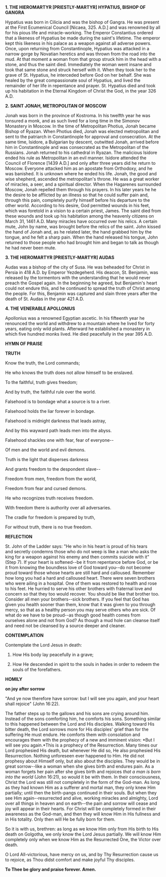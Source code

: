 
**1. THE HIEROMARTYR [PRIESTLY-MARTYR] HYPATIUS, BISHOP OF GANGRA**

Hypatius was born in Cilicia and was the bishop of Gangra. He was present at the First Ecumenical Council [Nicaea, 325. A.D.] and was renowned by all for his pious life and miracle-working. The Emperor Constantius ordered that a likeness of Hypatius be made during the saint's lifetime. The emperor kept this likeness in his palace as a weapon against all adverse powers. Once, upon returning from Constantinople, Hypatius was attacked in a narrow gorge by Novatian heretics and was thrown from the road into the mud. At that moment a woman from that group struck him in the head with a stone, and thus the saint died. Immediately the woman went insane and took that same stone and struck herself with it. When they took her to the grave of St. Hypatius, he interceded before God on her behalf. She was healed by the great compassionate soul of Hypatius, and lived the remainder of her life in repentance and prayer. St. Hypatius died and took up his habitation in the Eternal Kingdom of Christ the God, in the year 326 A.D.

**2. SAINT JONAH, METROPOLITAN OF MOSCOW**

Jonah was born in the province of Kostroma. In his twelfth year he was tonsured a monk, and as such lived for a long time in the Simonov Monastery in Moscow. In the time of Metropolitan Photius, Jonah became Bishop of Ryazan. When Photius died, Jonah was elected metropolitan and sent to the patriarch in Constantinople for approval and consecration. At the same time, Isidore, a Bulgarian by descent, outwitted Jonah, arrived before him in Constantinople and was consecrated as the Metropolitan of the Russians. Jonah returned to his cathedral in Ryazan. The malicious Isidore ended his rule as Metropolitan in an evil manner. Isidore attended the Council of Florence [1439 A.D.] and only after three years did he return to Moscow. Everyone attacked him as an apostate from Orthodoxy, and he was banished. It is unknown where he ended his life. Jonah, the good and wise shepherd, ascended the metropolitan's throne. He was a great worker of miracles, a seer, and a spiritual director. When the Hagarenes surrounded Moscow, Jonah repelled them through his prayers. In his later years he he the desire to be afflicted by an illness so that he could suffer pain and, through this pain, completely purify himself before his departure to the other world. According to his desire, God permitted wounds in his feet, which was foretold in a vision to a certain priest, James. The saint died from these wounds and took up his habitation among the heavenly citizens on March 31, 1461 A.D. Many miracles have occurred over his relics. A certain mute, John by name, was brought before the relics of the saint. John kissed the hand of Jonah and, as he related later, the hand grabbed him by the tongue, and he felt a sharp pain. When the hand released his tongue, John returned to those people who had brought him and began to talk as though he had never been mute.

**3. THE HIEROMARTYR [PRIESTLY-MARTYR] AUDAS**

Audas was a bishop of the city of Susa. He was beheaded for Christ in Persia in 418 A.D. by Emperor Yezdegeherd. His deacon, St. Benjamin, was released by the tormentors with the understanding that he would never preach the Gospel again. In the beginning he agreed, but Benjamin's heart could not endure this, and he continued to spread the truth of Christ among the people. For this, Benjamin was captured and slain three years after the death of St. Audas in the year 421 A.D.

**4. THE VENERABLE APOLLONIUS**

Apollonius was a renowned Egyptian ascetic. In his fifteenth year he renounced the world and withdrew to a mountain where he lived for forty years, eating only wild plants. Afterward he established a monastery in which five hundred monks lived. He died peacefully in the year 395 A.D.



**HYMN OF PRAISE**

**TRUTH**

Know the truth, the Lord commands;

He who knows the truth does not allow himself to be enslaved.

To the faithful, truth gives freedom;

And by truth, the faithful rule over the world.

Falsehood is to bondage what a source is to a river.

Falsehood holds the liar forever in bondage.

Falsehood is midnight darkness that leads astray,

And by this wayward path leads men into the abyss.

Falsehood shackles one with fear, fear of everyone--

Of men and the world and evil demons.

Truth is the light that disperses darkness

And grants freedom to the despondent slave--

Freedom from men, freedom from the world,

Freedom from fear and cursed demons.

He who recognizes truth receives freedom.

With freedom there is authority over all adversaries.

The cradle for freedom is prepared by truth,

For without truth, there is no true freedom.


**REFLECTION**

St. John of the Ladder says: "He who in his heart is proud of his tears and secretly condemns those who do not weep is like a man who asks the king for a weapon against his enemy and then commits suicide with it" (Step 7). If your heart is softened--be it from repentance before God, or be it from knowing the boundless love of God toward you--do not become proud toward those whose hearts are still hard and calloused. Remember how long you had a hard and calloused heart. There were seven brothers who were ailing in a hospital. One of them was restored to health and rose to his feet. He hurried to serve his other brothers with fraternal love and concern so that they too would recover. You should be like that brother too. Consider all men your brothers--sick brothers. If you feel that God has given you health sooner than them, know that it was given to you through mercy, so that as a healthy person you may serve others who are sick. Of what do we have to be proud--as though good health comes from ourselves alone and not from God? As though a mud hole can cleanse itself and need not be cleansed by a source deeper and cleaner.

**CONTEMPLATION**

Contemplate the Lord Jesus in death:

1.  How His body lay peacefully in a grave;

1.  How He descended in spirit to the souls in hades in order to redeem the souls of the forefathers.



**HOMILY**

**on joy after sorrow**

"And ye now therefore have sorrow: but I will see you again, and your heart shall rejoice" (John 16:22).

The father steps up to the gallows and his sons are crying around him. Instead of the sons comforting him, he comforts his sons. Something similar to this happened between the Lord and His disciples. Walking toward His bitter death, the Lord sorrows more for His disciples' grief than for the suffering He must endure. He comforts them with consolation and encourages them with the prophecy of a new and imminent vision: *But I will see you again.*This is a prophecy of the Resurrection. Many times our Lord prophesied His death, but whenever He did so, He also prophesied His Resurrection. Nothing unforeseen ever happened to Him. He did not prophesy about Himself only, but also about the disciples. They would be in great sorrow--like a woman when she gives birth and endures pain. As a woman forgets her pain after she gives birth and rejoices *that a man is born into the world* (John 16:21), so would it be with them. In their consciousness, Christ the Lord was still not completely in the form of the God-man. As long as they had known Him as a sufferer and mortal man, they only knew Him partially; until then the birth-pangs continued in their souls. But when they see Him again--resurrected and alive, working miracles and almighty, Lord over all things in heaven and on earth--the pain and sorrow will cease and joy will appear in their hearts. For Christ will be completely formed in their awareness as the God-man, and then they will know Him in His fullness and in His totality. Only then will He be fully born for them.

So it is with us, brethren: as long as we know Him only from His birth to His death on Golgotha, we only know the Lord Jesus partially. We will know Him completely only when we know Him as the Resurrected One, the Victor over death.

O Lord All-victorious, have mercy on us, and by Thy Resurrection cause us to rejoice, as Thou didst comfort and make joyful Thy disciples.

**To Thee be glory and praise forever. Amen.**

  
